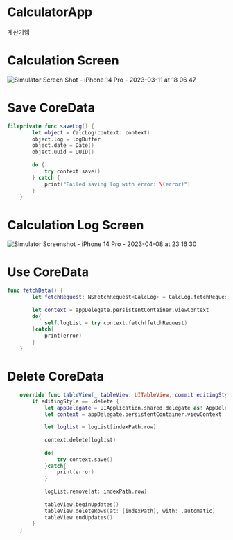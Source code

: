 # CalculatorApp
계산기앱

# Calculation Screen
![Simulator Screen Shot - iPhone 14 Pro - 2023-03-11 at 18 06 47](https://github.com/logicHoon-bit/CalculatorApp/blob/main/230726085-879f0650-e356-43e9-a20c-a22225115b46.png)

# Save CoreData
``` swift
fileprivate func saveLog() {
        let object = CalcLog(context: context)
        object.log = logBuffer
        object.date = Date()
        object.uuid = UUID()
        
        do {
            try context.save()
        } catch {
            print("Failed saving log with error: \(error)")
        }
    }
```

# Calculation Log Screen
![Simulator Screenshot - iPhone 14 Pro - 2023-04-08 at 23 16 30](https://github.com/logicHoon-bit/CalculatorApp/blob/main/Simulator%20Screenshot%20-%20iPhone%2014%20Pro%20-%202023-05-21%20at%2018.38.21.png)

# Use CoreData
``` swift
func fetchData() {
        let fetchRequest: NSFetchRequest<CalcLog> = CalcLog.fetchRequest()
        
        let context = appDelegate.persistentContainer.viewContext
        do{
            self.logList = try context.fetch(fetchRequest)
        }catch{
            print(error)
        }
    }
```

# Delete CoreData
``` swift
    override func tableView(_ tableView: UITableView, commit editingStyle: UITableViewCell.EditingStyle, forRowAt indexPath: IndexPath) {
        if editingStyle == .delete {
            let appDelegate = UIApplication.shared.delegate as! AppDelegate
            let context = appDelegate.persistentContainer.viewContext
            
            let loglist = logList[indexPath.row]
            
            context.delete(loglist)
            
            do{
                try context.save()
            }catch{
                print(error)
            }
            
            logList.remove(at: indexPath.row)
            
            tableView.beginUpdates()
            tableView.deleteRows(at: [indexPath], with: .automatic)
            tableView.endUpdates()
        }
    }
 ```
